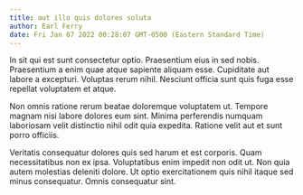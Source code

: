 ```yaml
---
title: aut illo quis dolores soluta
author: Earl Ferry
date: Fri Jan 07 2022 00:28:07 GMT-0500 (Eastern Standard Time)
---
```

In sit qui est sunt consectetur optio. Praesentium eius in sed nobis. Praesentium a enim quae atque sapiente aliquam esse. Cupiditate aut labore a excepturi. Voluptas rerum nihil. Nesciunt officia sunt quis fuga esse repellat voluptatem et atque.

 Non omnis ratione rerum beatae doloremque voluptatem ut. Tempore magnam nisi labore dolores eum sint. Minima perferendis numquam laboriosam velit distinctio nihil odit quia expedita. Ratione velit aut et sunt porro officiis.

 Veritatis consequatur dolores quis sed harum et est corporis. Quam necessitatibus non ex ipsa. Voluptatibus enim impedit non odit ut. Non quia autem molestias deleniti dolore. Ut optio exercitationem quis nihil itaque sed minus consequatur. Omnis consequatur sint.